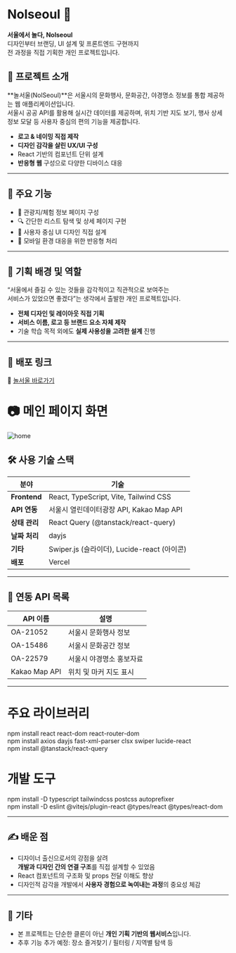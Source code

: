 # Nolseoul 🎡  
**서울에서 놀다, Nolseoul**  
디자인부터 브랜딩, UI 설계 및 프론트엔드 구현까지  
전 과정을 직접 기획한 개인 프로젝트입니다.

## 📌 프로젝트 소개

**놀서울(NolSeoul)**은 서울시의 문화행사, 문화공간, 야경명소 정보를 통합 제공하는 웹 애플리케이션입니다.  
서울시 공공 API를 활용해 실시간 데이터를 제공하며, 위치 기반 지도 보기, 행사 상세 정보 모달 등 사용자 중심의 편의 기능을 제공합니다.

- **로고 & 네이밍 직접 제작**  
- **디자인 감각을 살린 UX/UI 구성**
- React 기반의 컴포넌트 단위 설계  
- **반응형 웹** 구성으로 다양한 디바이스 대응

---

## 🔧 주요 기능

- 🧭 관광지/체험 정보 페이지 구성  
- 🔍 간단한 리스트 탐색 및 상세 페이지 구현  
- 🎨 사용자 중심 UI 디자인 직접 설계  
- 📱 모바일 환경 대응을 위한 반응형 처리

---

## 🧠 기획 배경 및 역할

“서울에서 즐길 수 있는 것들을 감각적이고 직관적으로 보여주는  
서비스가 있었으면 좋겠다”는 생각에서 출발한 개인 프로젝트입니다.

- **전체 디자인 및 레이아웃 직접 기획**  
- **서비스 이름, 로고 등 브랜드 요소 자체 제작**  
- 기술 학습 목적 외에도 **실제 사용성을 고려한 설계** 진행

---

## 🚀 배포 링크

🔗 [놀서울 바로가기](https://nolseoul.vercel.app/)

# 📷 메인 페이지 화면
![home](https://github.com/user-attachments/assets/2c9e1b92-5c78-4d19-8437-65889e932f4c)


## 🛠️ 사용 기술 스택

| 분야          | 기술                                        |
| ------------- | ------------------------------------------- |
| **Frontend**  | React, TypeScript, Vite, Tailwind CSS       |
| **API 연동**  | 서울시 열린데이터광장 API, Kakao Map API    |
| **상태 관리** | React Query (@tanstack/react-query)         |
| **날짜 처리** | dayjs                                       |
| **기타**      | Swiper.js (슬라이더), Lucide-react (아이콘) |
| **배포**      | Vercel                                      |


---

## 📡 연동 API 목록

| API 이름      | 설명                     |
| ------------- | ------------------------ |
| OA-21052      | 서울시 문화행사 정보     |
| OA-15486      | 서울시 문화공간 정보     |
| OA-22579      | 서울시 야경명소 홍보자료 |
| Kakao Map API | 위치 및 마커 지도 표시   |

---

# 주요 라이브러리

npm install react react-dom react-router-dom<br />
npm install axios dayjs fast-xml-parser clsx swiper lucide-react<br />
npm install @tanstack/react-query<br />

# 개발 도구

npm install -D typescript tailwindcss postcss autoprefixer<br />
npm install -D eslint @vitejs/plugin-react @types/react @types/react-dom<br />

---

## ✍️ 배운 점

- 디자이너 출신으로서의 강점을 살려  
  **개발과 디자인 간의 연결 구조**를 직접 설계할 수 있었음
- React 컴포넌트의 구조화 및 props 전달 이해도 향상  
- 디자인적 감각을 개발에서 **사용자 경험으로 녹여내는 과정**의 중요성 체감

---

## 🎡 기타

- 본 프로젝트는 단순한 클론이 아닌 **개인 기획 기반의 웹서비스**입니다.  
- 추후 기능 추가 예정: 장소 즐겨찾기 / 필터링 / 지역별 탐색 등

